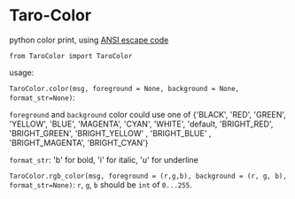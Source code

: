 # Taro-Color
python color print, using [ANSI escape code](https://en.wikipedia.org/wiki/ANSI_escape_code)

```from TaroColor import TaroColor```

usage:

```TaroColor.color(msg, foreground = None, background = None, format_str=None)```:

```foreground``` and ```background``` color could use one of {'BLACK', 'RED', 'GREEN', 'YELLOW', 'BLUE', 'MAGENTA', 'CYAN', 'WHITE', 'default, 'BRIGHT_RED', 'BRIGHT_GREEN', 'BRIGHT_YELLOW' , 'BRIGHT_BLUE' , 'BRIGHT_MAGENTA', 'BRIGHT_CYAN'}

```format_str```: 'b' for bold, 'i' for italic, 'u' for underline

```TaroColor.rgb_color(msg, foreground = (r,g,b), background = (r, g, b), format_str=None)```:
```r```, ```g```, ```b``` should be ```int``` of ```0...255```.
